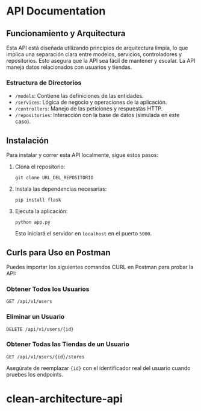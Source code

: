 
# API Documentation

## Funcionamiento y Arquitectura
Esta API está diseñada utilizando principios de arquitectura limpia, lo que implica una separación clara entre modelos, servicios, controladores y repositorios. Esto asegura que la API sea fácil de mantener y escalar. La API maneja datos relacionados con usuarios y tiendas.

### Estructura de Directorios
- `/models`: Contiene las definiciones de las entidades.
- `/services`: Lógica de negocio y operaciones de la aplicación.
- `/controllers`: Manejo de las peticiones y respuestas HTTP.
- `/repositories`: Interacción con la base de datos (simulada en este caso).

## Instalación
Para instalar y correr esta API localmente, sigue estos pasos:

1. Clona el repositorio:
   ```
   git clone URL_DEL_REPOSITORIO
   ```
2. Instala las dependencias necesarias:
   ```
   pip install flask
   ```
3. Ejecuta la aplicación:
   ```
   python app.py
   ```
   Esto iniciará el servidor en `localhost` en el puerto `5000`.

## Curls para Uso en Postman
Puedes importar los siguientes comandos CURL en Postman para probar la API:

### Obtener Todos los Usuarios
```
GET /api/v1/users
```

### Eliminar un Usuario
```
DELETE /api/v1/users/{id}
```

### Obtener Todas las Tiendas de un Usuario
```
GET /api/v1/users/{id}/stores
```

Asegúrate de reemplazar `{id}` con el identificador real del usuario cuando pruebes los endpoints.

# clean-architecture-api

